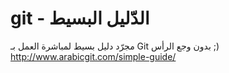 # git - الدّليل البسيط

مجرّد دليل بسيط لمباشرة العمل بـ Git بدون وجع الرأس ;)
http://www.arabicgit.com/simple-guide/




 
